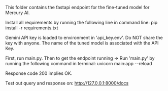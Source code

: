This folder contains the fastapi endpoint for the fine-tuned model for Mercury AI.

Install all requirements by running the following line in command line:
pip install -r requirements.txt

Gemini API key is loaded to environment in 'api_key.env'. Do NOT share the key with anyone.
The name of the tuned model is associated with the API Key.

First, run main.py. Then to get the endpoint running ->
Run 'main.py' by running the following command in terminal:
uvicorn main:app --reload

Response code 200 implies OK.

Test out query and response on:
http://127.0.0.1:8000/docs